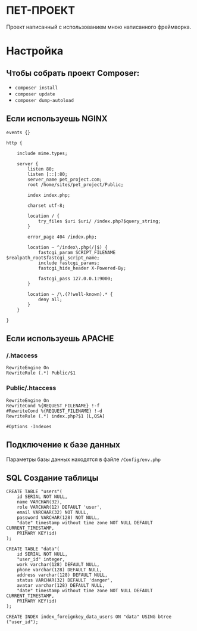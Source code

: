 # ПЕТ-ПРОЕКТ

Проект написанный с использованием мною написанного фреймворка.

# Настройка

## Чтобы собрать проект Composer:

- `composer install`
- `composer update`
- `composer dump-autoload`

## Если используешь NGINX

    events {}

    http {

        include mime.types;
        
        server {
            listen 80;
            listen [::]:80;
            server_name pet_project.com;
            root /home/sites/pet_project/Public;
            
            index index.php;
        
            charset utf-8;
        
            location / {
                try_files $uri $uri/ /index.php?$query_string;
            }
        
            error_page 404 /index.php;
        
            location ~ ^/index\.php(/|$) {
                fastcgi_param SCRIPT_FILENAME $realpath_root$fastcgi_script_name;
                include fastcgi_params;
                fastcgi_hide_header X-Powered-By;
                
                fastcgi_pass 127.0.0.1:9000;
            }
        
            location ~ /\.(?!well-known).* {
                deny all;
            }
        }	
        
    }

## Если используешь APACHE

### /.htaccess
    RewriteEngine On
    RewriteRule (.*) Public/$1

### Public/.htaccess
    RewriteEngine On
    RewriteCond %{REQUEST_FILENAME} !-f
    #RewriteCond %{REQUEST_FILENAME} !-d
    RewriteRule (.*) index.php?$1 [L,QSA]

    #Options -Indexes

## Подключение к базе данных

Параметры базы данных находятся в файле `/Config/env.php`

## SQL Создание таблицы 
    CREATE TABLE "users"(
        id SERIAL NOT NULL,
        name VARCHAR(32),
        role VARCHAR(12) DEFAULT 'user',
        email VARCHAR(32) NOT NULL,
        password VARCHAR(128) NOT NULL,
        "date" timestamp without time zone NOT NULL DEFAULT CURRENT_TIMESTAMP,
        PRIMARY KEY(id)
    );

    CREATE TABLE "data"(
        id SERIAL NOT NULL,
        "user_id" integer,
        work varchar(128) DEFAULT NULL,
        phone varchar(128) DEFAULT NULL,
        address varchar(128) DEFAULT NULL,
        status VARCHAR(32) DEFAULT 'danger',
        avatar varchar(128) DEFAULT NULL,
        "date" timestamp without time zone NOT NULL DEFAULT CURRENT_TIMESTAMP,
        PRIMARY KEY(id)
    );

    CREATE INDEX index_foreignkey_data_users ON "data" USING btree ("user_id");